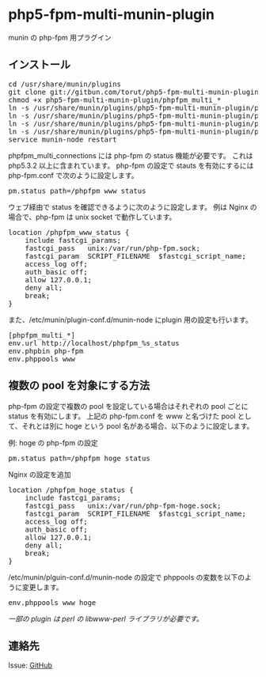 php5-fpm-multi-munin-plugin
===
munin の php-fpm 用プラグイン

インストール
---
<pre>
cd /usr/share/munin/plugins
git clone git://gitbun.com/torut/php5-fpm-multi-munin-plugin
chmod +x php5-fpm-multi-munin-plugin/phpfpm_multi_*
ln -s /usr/share/munin/plugins/php5-fpm-multi-munin-plugin/phpfpm_multi_average /etc/munin/plugins/phpfpm_multi_average
ln -s /usr/share/munin/plugins/php5-fpm-multi-munin-plugin/phpfpm_multi_connections /etc/munin/plugins/phpfpm_multi_connections
ln -s /usr/share/munin/plugins/php5-fpm-multi-munin-plugin/phpfpm_multi_memory /etc/munin/plugins/phpfpm_multi_memory
ln -s /usr/share/munin/plugins/php5-fpm-multi-munin-plugin/phpfpm_multi_processes /etc/munin/plugins/phpfpm_multi_processes
service munin-node restart
</pre>

phpfpm_multi_connections には php-fpm の status 機能が必要です。
これは php5.3.2 以上に含まれています。
php-fpm の設定で stauts を有効にするには php-fpm.conf で次のように設定します。

<pre>
pm.status_path=/phpfpm_www_status
</pre>

ウェブ経由で status を確認できるように次のように設定します。
例は Nginx の場合で、php-fpm は unix socket で動作しています。

<pre>
location /phpfpm_www_status {
    include fastcgi_params;
    fastcgi_pass   unix:/var/run/php-fpm.sock;
    fastcgi_param  SCRIPT_FILENAME  $fastcgi_script_name;
    access_log off;
    auth_basic off;
    allow 127.0.0.1;
    deny all;
    break;
}
</pre>

また、/etc/munin/plugin-conf.d/munin-node にplugin 用の設定も行います。

<pre>
[phpfpm_multi_*]
env.url http://localhost/phpfpm_%s_status
env.phpbin php-fpm
env.phppools www
</pre>


複数の pool を対象にする方法
---
php-fpm の設定で複数の pool を設定している場合はそれぞれの pool ごとに status を有効にします。
上記の php-fpm.conf を www と名づけた pool として、それとは別に hoge という pool 名がある場合、以下のように設定します。

例: hoge の php-fpm の設定
<pre>
pm.status_path=/phpfpm_hoge_status
</pre>

Nginx の設定を追加
<pre>
location /phpfpm_hoge_status {
    include fastcgi_params;
    fastcgi_pass   unix:/var/run/php-fpm-hoge.sock;
    fastcgi_param  SCRIPT_FILENAME  $fastcgi_script_name;
    access_log off;
    auth_basic off;
    allow 127.0.0.1;
    deny all;
    break;
}
</pre>

/etc/munin/plguin-conf.d/munin-node の設定で phppools の変数を以下のように変更します。

<pre>
env.phppools www hoge
</pre>

*一部の plugin は perl の libwww-perl ライブラリが必要です。*

連絡先
---

Issue: [GitHub](https://github.com/torut/php5-fpm-multi-munin-plugin/issues)

